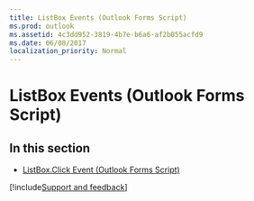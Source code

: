 ```yaml
---
title: ListBox Events (Outlook Forms Script)
ms.prod: outlook
ms.assetid: 4c3dd952-3819-4b7e-b6a6-af2b055acfd9
ms.date: 06/08/2017
localization_priority: Normal
---
```



# ListBox Events (Outlook Forms Script)

## In this section


- [ListBox.Click Event (Outlook Forms Script)](Outlook.ListBox.click.md)

[!include[Support and feedback](~/includes/feedback-boilerplate.md)]